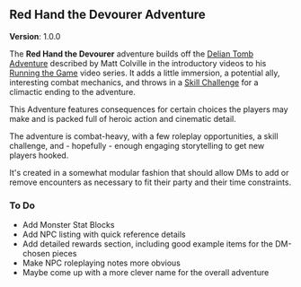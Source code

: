 ## Red Hand the Devourer Adventure

**Version**: 1.0.0

The **Red Hand the Devourer** adventure builds off the [Delian Tomb Adventure](https://youtu.be/zTD2RZz6mlo) described by Matt Colville in the introductory videos to his [Running the Game](https://www.youtube.com/playlist?list=PLlUk42GiU2guNzWBzxn7hs8MaV7ELLCP_) video series. It adds a little immersion, a potential ally, interesting combat mechanics, and throws in a [Skill Challenge](https://youtu.be/GvOeqDpkBm8) for a climactic ending to the adventure.

This Adventure features consequences for certain choices the players may make and is packed full of heroic action and cinematic detail.

The adventure is combat-heavy, with a few roleplay opportunities, a skill challenge, and - hopefully - enough engaging storytelling to get new players hooked.

It's created in a somewhat modular fashion that should allow DMs to add or remove encounters as necessary to fit their party and their time constraints.

### To Do

- Add Monster Stat Blocks
- Add NPC listing with quick reference details
- Add detailed rewards section, including good example items for the DM-chosen pieces
- Make NPC roleplaying notes more obvious
- Maybe come up with a more clever name for the overall adventure